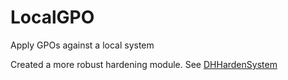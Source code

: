 # LocalGPO
Apply GPOs against a local system

Created a more robust hardening module. See [DHHardenSystem](https://github.com/hollinrakedp/DHHardenSystem)
